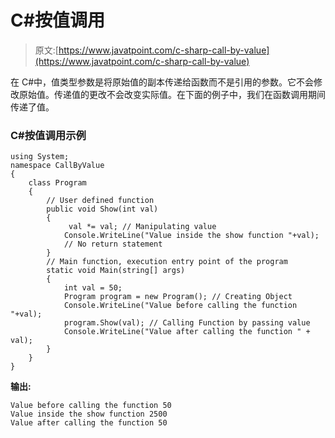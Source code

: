# C#按值调用

> 原文:[https://www.javatpoint.com/c-sharp-call-by-value](https://www.javatpoint.com/c-sharp-call-by-value)

在 C#中，值类型参数是将原始值的副本传递给函数而不是引用的参数。它不会修改原始值。传递值的更改不会改变实际值。在下面的例子中，我们在函数调用期间传递了值。

### C#按值调用示例

```
using System;
namespace CallByValue
{
    class Program
    {
        // User defined function
        public void Show(int val)
        {
             val *= val; // Manipulating value
            Console.WriteLine("Value inside the show function "+val);
            // No return statement
        }
        // Main function, execution entry point of the program
        static void Main(string[] args)
        {
            int val = 50;
            Program program = new Program(); // Creating Object
            Console.WriteLine("Value before calling the function "+val);
            program.Show(val); // Calling Function by passing value          
            Console.WriteLine("Value after calling the function " + val);
        }
    }
}

```

**输出:**

```
Value before calling the function 50
Value inside the show function 2500
Value after calling the function 50

```